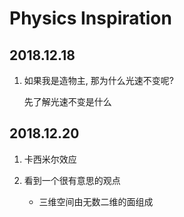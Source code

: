 # Physics Inspiration

## 2018.12.18

1. 如果我是造物主, 那为什么光速不变呢?

	先了解光速不变是什么

## 2018.12.20

1. 卡西米尔效应

2. 看到一个很有意思的观点

	- 三维空间由无数二维的面组成




